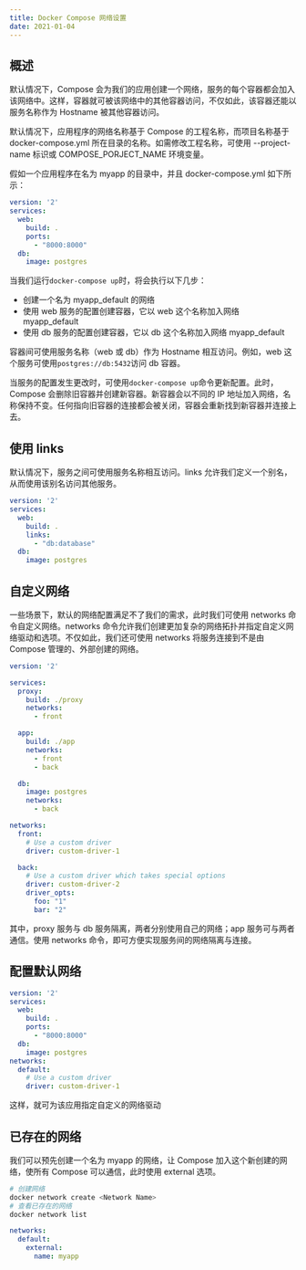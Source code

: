 ```yaml
---
title: Docker Compose 网络设置
date: 2021-01-04
---
```


## 概述
默认情况下，Compose 会为我们的应用创建一个网络，服务的每个容器都会加入该网络中。这样，容器就可被该网络中的其他容器访问，不仅如此，该容器还能以服务名称作为 Hostname 被其他容器访问。

默认情况下，应用程序的网络名称基于 Compose 的工程名称，而项目名称基于 docker-compose.yml 所在目录的名称。如需修改工程名称，可使用 --project-name 标识或 COMPOSE_PORJECT_NAME 环境变量。

假如一个应用程序在名为 myapp 的目录中，并且 docker-compose.yml 如下所示：
```yaml
version: '2'
services:
  web:
    build: .
    ports:
      - "8000:8000"
  db:
    image: postgres
```
当我们运行```docker-compose up```时，将会执行以下几步：
+ 创建一个名为 myapp_default 的网络
+ 使用 web 服务的配置创建容器，它以 web 这个名称加入网络 myapp_default
+ 使用 db 服务的配置创建容器，它以 db 这个名称加入网络 myapp_default

容器间可使用服务名称（web 或 db）作为 Hostname 相互访问。例如，web 这个服务可使用```postgres://db:5432```访问 db 容器。

当服务的配置发生更改时，可使用```docker-compose up```命令更新配置。此时，Compose 会删除旧容器并创建新容器。新容器会以不同的 IP 地址加入网络，名称保持不变。任何指向旧容器的连接都会被关闭，容器会重新找到新容器并连接上去。

## 使用 links

默认情况下，服务之间可使用服务名称相互访问。links 允许我们定义一个别名，从而使用该别名访问其他服务。
```yaml
version: '2'
services:
  web:
    build: .
    links:
      - "db:database"
  db:
    image: postgres
```

## 自定义网络
一些场景下，默认的网络配置满足不了我们的需求，此时我们可使用 networks 命令自定义网络。networks 命令允许我们创建更加复杂的网络拓扑并指定自定义网络驱动和选项。不仅如此，我们还可使用 networks 将服务连接到不是由 Compose 管理的、外部创建的网络。
```yaml
version: '2'

services:
  proxy:
    build: ./proxy
    networks:
      - front

  app:
    build: ./app
    networks:
      - front
      - back

  db:
    image: postgres
    networks:
      - back

networks:
  front:
    # Use a custom driver
    driver: custom-driver-1

  back:
    # Use a custom driver which takes special options
    driver: custom-driver-2
    driver_opts:
      foo: "1"
      bar: "2"
```
其中，proxy 服务与 db 服务隔离，两者分别使用自己的网络；app 服务可与两者通信。使用 networks 命令，即可方便实现服务间的网络隔离与连接。

## 配置默认网络
```yaml
version: '2'
services:
  web:
    build: .
    ports:
      - "8000:8000"
  db:
    image: postgres
networks:
  default:
    # Use a custom driver
    driver: custom-driver-1
```
这样，就可为该应用指定自定义的网络驱动

## 已存在的网络
我们可以预先创建一个名为 myapp 的网络，让 Compose 加入这个新创建的网络，使所有 Compose 可以通信，此时使用 external 选项。
```sh
# 创建网络
docker network create <Network Name>
# 查看已存在的网络
docker network list
```

```yaml
networks:
  default:
    external:
      name: myapp
```

